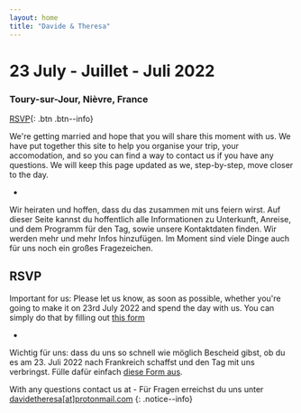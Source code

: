 ```yaml
---
layout: home
title: "Davide & Theresa"
---
```

# 23 July - Juillet - Juli 2022
### Toury-sur-Jour, Nièvre, France

[RSVP](rsvp.md){: .btn .btn--info}

We're getting married and hope that you will share this moment with us.
We have put together this site to help you organise your trip, your accomodation, and so you can find a way to contact us if you have any questions.
We will keep this page updated as we, step-by-step, move closer to the day. 

-

Wir heiraten und hoffen, dass du das zusammen mit uns feiern wirst.
Auf dieser Seite kannst du hoffentlich alle Informationen zu Unterkunft, Anreise, und dem Programm für den Tag, sowie unsere Kontaktdaten finden.
Wir werden mehr und mehr Infos hinzufügen. Im Moment sind viele Dinge auch für uns noch ein großes Fragezeichen.

## RSVP

Important for us: Please let us know, as soon as possible, whether you're going to make it on 23rd July 2022 and spend the day with us. You can simply do that by filling out [this form](rsvp.md)

-

Wichtig für uns: dass du uns so schnell wie möglich Bescheid gibst, ob du es am 23. Juli 2022 nach Frankreich schaffst und den Tag mit uns verbringst. Fülle dafür einfach [diese Form aus](rsvp.md).

With any questions contact us at - Für Fragen erreichst du uns unter
[davidetheresa[at]protonmail.com](mailto:davidetheresa@protonmail.com)
{: .notice--info}

